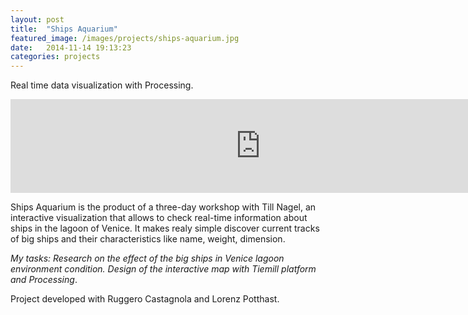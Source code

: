 ```yaml
---
layout: post
title:  "Ships Aquarium"
featured_image: /images/projects/ships-aquarium.jpg
date:   2014-11-14 19:13:23
categories: projects
---
```


Real time data visualization with Processing.

<iframe src="https://player.vimeo.com/video/59518870" width="800px" height"500px" frameborder="0" webkitallowfullscreen mozallowfullscreen allowfullscreen></iframe>

Ships Aquarium is the product of a three-day workshop with Till Nagel, an interactive visualization that allows to check real-time information about ships in the lagoon of Venice. It makes realy simple discover current tracks of big ships and their characteristics like name, weight, dimension.

*My tasks: Research on the effect of the big ships in Venice lagoon environment condition. Design of the interactive map with Tiemill platform and Processing*.

Project developed with Ruggero Castagnola and Lorenz Potthast.

